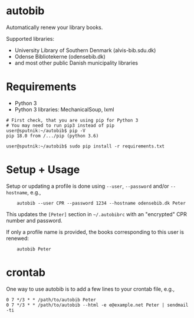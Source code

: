 autobib
=======

Automatically renew your library books.

Supported libraries:

* University Library of Southern Denmark (alvis-bib.sdu.dk)
* Odense Bibliotekerne (odensebib.dk)
* and most other public Danish municipality libraries

Requirements
============

* Python 3
* Python 3 libraries: MechanicalSoup, lxml

```console
# First check, that you are using pip for Python 3
# You may need to run pip3 instead of pip
user@sputnik:~/autobib$ pip -V
pip 18.0 from /.../pip (python 3.6)

user@sputnik:~/autobib$ sudo pip install -r requirements.txt
```

Setup + Usage
=============

Setup or updating a profile is done using `--user`, `--password` and/or `--hostname`, e.g.,

```
    autobib --user CPR --password 1234 --hostname odensebib.dk Peter
```

This updates the `[Peter]` section in `~/.autobibrc` with an "encrypted" CPR number and password.

If only a profile name is provided, the books corresponding to this user
is renewed:

```
    autobib Peter
```

crontab
=======

One way to use autobib is to add a few lines to your crontab file, e.g.,
```
0 7 */3 * * /path/to/autobib Peter
0 7 */3 * * /path/to/autobib --html -e e@example.net Peter | sendmail -ti
```
